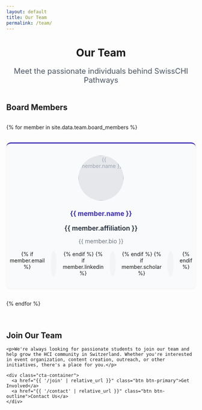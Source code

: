```yaml
---
layout: default
title: Our Team
permalink: /team/
---
```


<div class="container">
  <div class="team-header">
    <h1>Our Team</h1>
    <p class="lead">Meet the passionate individuals behind SwissCHI Pathways</p>
  </div>
  <div class="team-section">
    <h2>Board Members</h2>
    <div class="team-grid">
      {% for member in site.data.team.board_members %}
      <div class="team-member">
        <div class="member-photo">
          <div class="photo-placeholder">
            <img src="{{ '/assets/images/team/' | append: member.photo | relative_url }}" alt="{{ member.name }}" width="100" height="100">
          </div>
        </div>
        <div class="member-info">
          <h3>{{ member.name }}</h3>
          <p class="member-affiliation">{{ member.affiliation }}</p>
          <p class="member-bio">{{ member.bio }}</p>
          <div class="member-links">
            {% if member.email %}
            <a href="mailto:{{ member.email }}" class="social-link" title="Email">
              <svg width="20" height="20" viewBox="0 0 24 24" fill="currentColor">
                <path d="M20 4H4c-1.1 0-1.99.9-1.99 2L2 18c0 1.1.9 2 2 2h16c1.1 0 2-.9 2-2V6c0-1.1-.9-2-2-2zm0 4l-8 5-8-5V6l8 5 8-5v2z"/>
              </svg>
            </a>
            {% endif %}
            {% if member.linkedin %}
            <a href="{{ member.linkedin }}" class="social-link" title="LinkedIn">
              <svg width="20" height="20" viewBox="0 0 24 24" fill="currentColor">
                <path d="M20.447 20.452h-3.554v-5.569c0-1.328-.027-3.037-1.852-3.037-1.853 0-2.136 1.445-2.136 2.939v5.667H9.351V9h3.414v1.561h.046c.477-.9 1.637-1.85 3.37-1.85 3.601 0 4.267 2.37 4.267 5.455v6.286zM5.337 7.433c-1.144 0-2.063-.926-2.063-2.065 0-1.138.92-2.063 2.063-2.063 1.14 0 2.064.925 2.064 2.063 0 1.139-.925 2.065-2.064 2.065zm1.782 13.019H3.555V9h3.564v11.452zM22.225 0H1.771C.792 0 0 .774 0 1.729v20.542C0 23.227.792 24 1.771 24h20.451C23.2 24 24 23.227 24 22.271V1.729C24 .774 23.2 0 22.222 0h.003z"/>
              </svg>
            </a>
            {% endif %}
            {% if member.scholar %}
            <a href="{{ member.scholar }}" class="social-link" title="Google Scholar">
              <svg width="20" height="20" viewBox="0 0 24 24" fill="currentColor">
                <path d="M5.242 13.769L0.5 9.5 12 1l11.5 8.5-4.742 4.269C17.548 12.179 14.992 11.5 12 11.5s-5.548.679-6.758 2.269z"/>
                <path d="M12 15.5c-1.933 0-3.5 1.567-3.5 3.5s1.567 3.5 3.5 3.5 3.5-1.567 3.5-3.5-1.567-3.5-3.5-3.5z"/>
              </svg>
            </a>
            {% endif %}
          </div>
        </div>
      </div>
      {% endfor %}
    </div>
  </div>
  
  <!-- <div class="team-section">
    <h2>Advisory Board</h2>
    
    <div class="advisors-grid">
      <div class="advisor-card">
        <h3>Faculty Advisors</h3>
        <p>We work closely with HCI faculty members from Swiss universities to ensure our activities align with academic excellence and research opportunities.</p>
      </div>
      
      <div class="advisor-card">
        <h3>Industry Mentors</h3>
        <p>Experienced professionals from the Swiss tech industry provide guidance on career development and real-world applications of HCI principles.</p>
      </div>
      
      <div class="advisor-card">
        <h3>SwissCHI Representatives</h3>
        <p>Direct connection to the Swiss Computer-Human Interaction Association ensures alignment with the broader HCI community in Switzerland.</p>
      </div>
    </div>
  </div> -->
  
  <div class="team-section">
    <h2>Join Our Team</h2>
    
    <p>We're always looking for passionate students to join our team and help grow the HCI community in Switzerland. Whether you're interested in event organization, content creation, outreach, or other initiatives, there's a place for you.</p>
    
    <div class="cta-container">
      <a href="{{ '/join' | relative_url }}" class="btn btn-primary">Get Involved</a>
      <a href="{{ '/contact' | relative_url }}" class="btn btn-outline">Contact Us</a>
    </div>
  </div>
</div>

<style>
  .team-header {
    text-align: center;
    margin-bottom: 3rem;
  }
  
  .team-header h1:after {
    margin: 0.75rem auto 0;
  }
  
  .lead {
    font-size: 1.25rem;
    color: #4b5563;
  }
  
  .team-section {
    margin-bottom: 4rem;
  }
  
  .team-grid {
    display: grid;
    grid-template-columns: repeat(auto-fit, minmax(280px, 1fr));
    gap: 2rem;
    margin-top: 2rem;
  }
  
  .team-member {
    background-color: #f9fafb;
    border-radius: 12px;
    padding: 2rem;
    text-align: center;
    box-shadow: 0 2px 4px rgba(0, 0, 0, 0.05);
    border-top: 3px solid #3C2FB3;
  }
  
  .member-photo {
    margin-bottom: 1.5rem;
  }
  
  .photo-placeholder {
    width: 120px;
    height: 120px;
    background-color: #e5e7eb;
    border-radius: 50%;
    display: flex;
    align-items: center;
    justify-content: center;
    margin: 0 auto;
    color: #9ca3af;
    overflow: hidden;
  }
  
  .photo-placeholder img {
    width: 100%;
    height: 100%;
    object-fit: cover;
    border-radius: 50%;
  }
  
  .member-info h3 {
    color: #3C2FB3;
    margin-bottom: 0.5rem;
    font-size: 1.1rem;
  }
  
  .member-affiliation {
    font-weight: 600;
    font-size: 1.1rem;
    margin-bottom: 0.5rem;
    color: #1f2937;
  }
  
  .member-bio {
    color: #6b7280;
    font-size: 0.95rem;
    margin-bottom: 1rem;
  }
  
  .member-links {
    display: flex;
    justify-content: center;
    gap: 1rem;
    margin-top: 1rem;
  }
  
  .social-link {
    color: #6b7280;
    transition: color 0.2s ease;
    padding: 0.5rem;
    border-radius: 50%;
    background-color: #f3f4f6;
    display: flex;
    align-items: center;
    justify-content: center;
    text-decoration: none;
  }
  
  .social-link:hover {
    color: #3C2FB3;
    background-color: #e5e7eb;
  }
  
  .advisors-grid {
    display: grid;
    grid-template-columns: repeat(auto-fit, minmax(300px, 1fr));
    gap: 1.5rem;
    margin-top: 2rem;
  }
  
  .advisor-card {
    background-color: #f9fafb;
    border-radius: 12px;
    padding: 1.5rem;
    box-shadow: 0 2px 4px rgba(0, 0, 0, 0.05);
    border-left: 4px solid #3C2FB3;
  }
  
  .advisor-card h3 {
    color: #3C2FB3;
    margin-bottom: 0.75rem;
  }
  
  .cta-container {
    display: flex;
    gap: 1rem;
    margin-top: 2rem;
    justify-content: center;
    flex-wrap: wrap;
  }
  
  @media (max-width: 768px) {
    .team-grid {
      grid-template-columns: 1fr;
    }
    
    .advisors-grid {
      grid-template-columns: 1fr;
    }
    
    .cta-container {
      flex-direction: column;
      align-items: center;
    }
  }
</style>
